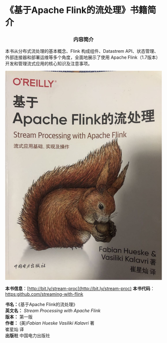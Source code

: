 # 《基于Apache Flink的流处理》书籍简介

### <center> 内容简介<center/>

本书从分布式流处理的基本概念、Flink 构成组件、Datastrem API、状态管理、外部连接器和部署运维等多个角度，全面地展示了使用 Apache Flink（1.7版本）
开发和管理流式应用的核心知识及注意事项。

![《基于Apache Flink的流处理》封面](../../image/bigData/基于Apache%20Flink的流处理/《基于Apache%20Flink的流处理》封面.jpeg)

**本书信息**：[http://bit.ly/stream-proc](http://bit.ly/stream-proc)
**本书代码**：[https:github.com/streaming-with-flink](https://github.com/streaming-with-flink)

**书名：**《基于Apache Flink的流处理》<br/>
**英文名：** _Stream Processing with Apache Flink_<br/>
**版本：** 第一版<br/>
**作者：** (美)_Fabian Hueske_ _Vasiliki Kalavri_ 著<br/>
     崔星灿 译<br/>
**出版社** 中国电力出版社
